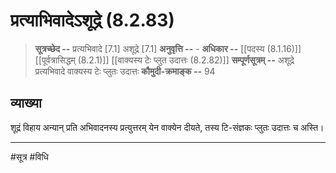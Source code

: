 # प्रत्याभिवादेऽशूद्रे (8.2.83)
> **सूत्रच्छेद --** प्रत्यभिवादे [7.1] अशूद्रे [7.1]
> **अनुवृत्ति --** -
> **अधिकार --** [[पदस्य (8.1.16)]] [[पूर्वत्रासिद्धम् (8.2.1)]] [[वाक्यस्य टेः प्लुत उदात्तः (8.2.82)]]
> **सम्पूर्णसूत्रम् --** अशूद्रे प्रत्यभिवादे वाक्यस्य टेः प्लुतः उदात्तः
> **कौमुदी-क्रमाङ्क --** 94

## व्याख्या

शूद्रं विहाय अन्यान् प्रति अभिवादनस्य प्रत्युत्तरम् येन वाक्येन दीयते, तस्य टि-संज्ञकः प्लुतः उदात्तः च अस्ति।

---
#सूत्र #विधि 